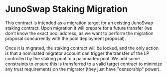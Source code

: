 # JunoSwap Staking Migration

This contract is intended as a migration target for an existing JunoSwap staking contract.
Upon migration it will prepare for a future transfer (we don't know the exact pool address,
as we want to perform the migration proposal concurrently with the pool deployment proposal).

Once it is migrated, the staking contract will be locked, and the only action is that
a nominated migrator account can trigger the transfer of the LP controlled by the staking pool
to a palomadex pool. We add some constraints to ensure this is transferred to a valid target contract
to minimize any trust requirements on the migrator (they just have "censorship" power).

